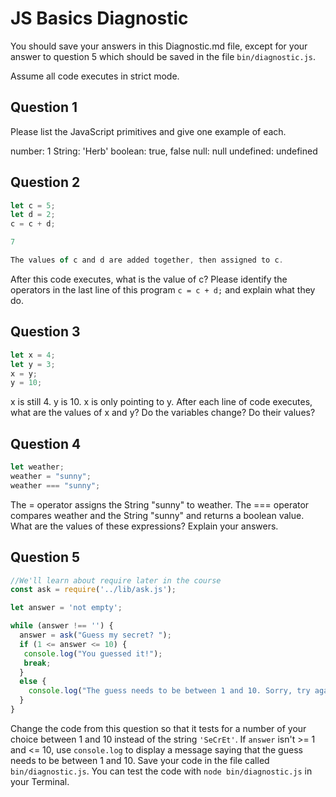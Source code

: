 # JS Basics Diagnostic

You should save your answers in this Diagnostic.md file, except for your answer to
question 5 which should be saved in the file `bin/diagnostic.js`.

Assume all code executes in strict mode.

## Question 1

Please list the JavaScript primitives and give one example of each.

number: 1
String: 'Herb'
boolean: true, false
null: null
undefined: undefined
## Question 2

```js
let c = 5;
let d = 2;
c = c + d;

7

The values of c and d are added together, then assigned to c.
```

After this code executes, what is the value of c?  Please identify the operators in the last line of this program `c = c + d;` and explain what they do.


## Question 3

```js
let x = 4;
let y = 3;
x = y;
y = 10;
```
x is still 4.
y is 10.
x is only pointing to y.
After each line of code executes, what are the values of x and y?  Do the variables change?  Do their values?

<!-- solution below -->


## Question 4

```js
let weather;
weather = "sunny";
weather === "sunny";
```
The = operator assigns the String "sunny" to weather.
The === operator compares weather and the String "sunny" and returns a boolean value.
What are the values of these expressions?  Explain your answers.


## Question 5

```js
//We'll learn about require later in the course
const ask = require('../lib/ask.js');

let answer = 'not empty';

while (answer !== '') {
  answer = ask("Guess my secret? ");
  if (1 <= answer <= 10) {
   console.log("You guessed it!");
   break;
  }
  else {
    console.log("The guess needs to be between 1 and 10. Sorry, try again!");
  }
}
```

Change the code from this question so that it tests for a number of your choice
between 1 and 10 instead of the string `'SeCrEt'`.  If `answer` isn't >= 1 and
<= 10, use `console.log` to display a message saying that the guess needs to
be between 1 and 10.  Save your code in the file called `bin/diagnostic.js`.
You can test the code with `node bin/diagnostic.js` in your Terminal.
